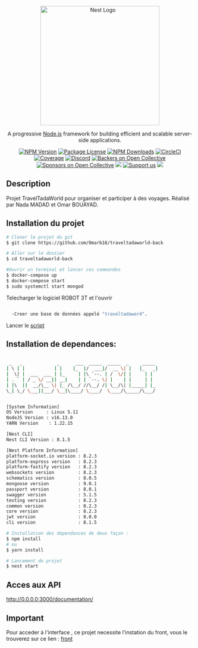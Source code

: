 <p align="center">
  <a href="http://nestjs.com/" target="blank"><img src="https://nestjs.com/img/logo_text.svg" width="320" alt="Nest Logo" /></a>
</p>

[circleci-image]: https://img.shields.io/circleci/build/github/nestjs/nest/master?token=abc123def456
[circleci-url]: https://circleci.com/gh/nestjs/nest

  <p align="center">A progressive <a href="http://nodejs.org" target="_blank">Node.js</a> framework for building efficient and scalable server-side applications.</p>
    <p align="center">
<a href="https://www.npmjs.com/~nestjscore" target="_blank"><img src="https://img.shields.io/npm/v/@nestjs/core.svg" alt="NPM Version" /></a>
<a href="https://www.npmjs.com/~nestjscore" target="_blank"><img src="https://img.shields.io/npm/l/@nestjs/core.svg" alt="Package License" /></a>
<a href="https://www.npmjs.com/~nestjscore" target="_blank"><img src="https://img.shields.io/npm/dm/@nestjs/common.svg" alt="NPM Downloads" /></a>
<a href="https://circleci.com/gh/nestjs/nest" target="_blank"><img src="https://img.shields.io/circleci/build/github/nestjs/nest/master" alt="CircleCI" /></a>
<a href="https://coveralls.io/github/nestjs/nest?branch=master" target="_blank"><img src="https://coveralls.io/repos/github/nestjs/nest/badge.svg?branch=master#9" alt="Coverage" /></a>
<a href="https://discord.gg/G7Qnnhy" target="_blank"><img src="https://img.shields.io/badge/discord-online-brightgreen.svg" alt="Discord"/></a>
<a href="https://opencollective.com/nest#backer" target="_blank"><img src="https://opencollective.com/nest/backers/badge.svg" alt="Backers on Open Collective" /></a>
<a href="https://opencollective.com/nest#sponsor" target="_blank"><img src="https://opencollective.com/nest/sponsors/badge.svg" alt="Sponsors on Open Collective" /></a>
  <a href="https://paypal.me/kamilmysliwiec" target="_blank"><img src="https://img.shields.io/badge/Donate-PayPal-ff3f59.svg"/></a>
    <a href="https://opencollective.com/nest#sponsor"  target="_blank"><img src="https://img.shields.io/badge/Support%20us-Open%20Collective-41B883.svg" alt="Support us"></a>
  <a href="https://twitter.com/nestframework" target="_blank"><img src="https://img.shields.io/twitter/follow/nestframework.svg?style=social&label=Follow"></a>
</p>
  <!--[![Backers on Open Collective](https://opencollective.com/nest/backers/badge.svg)](https://opencollective.com/nest#backer)
  [![Sponsors on Open Collective](https://opencollective.com/nest/sponsors/badge.svg)](https://opencollective.com/nest#sponsor)-->

## Description
Projet TravelTadaWorld pour organiser et participer à des voyages.
Réalisé par Nada MADAD et Omar BOUAYAD.

## Installation du projet

```bash
# Cloner le projet du git 
$ git clone https://github.com/Omarb16/traveltadaworld-back

# Aller sur le dossier
$ cd traveltadaworld-back

#Ouvrir un terminal et lancer ces commandes
$ docker-compose up
$ docker-compose start
$ sudo systemctl start mongod
```

Telecharger le logiciel ROBOT 3T et l'ouvrir 

```bash

  -Creer une base de données appelé "traveltadaword".
  ```
  
Lancer le [script](https://github.com/Omarb16/traveltadaworld-back/blob/main/scripts/init.mongo.js)
  
  
## Installation de dependances:
```bash

 _   _             _      ___  _____  _____  _     _____
| \ | |           | |    |_  |/  ___|/  __ \| |   |_   _|
|  \| |  ___  ___ | |_     | |\ `--. | /  \/| |     | |
| . ` | / _ \/ __|| __|    | | `--. \| |    | |     | |
| |\  ||  __/\__ \| |_ /\__/ //\__/ /| \__/\| |_____| |_
\_| \_/ \___||___/ \__|\____/ \____/  \____/\_____/\___/


[System Information]
OS Version     : Linux 5.11
NodeJS Version : v16.13.0
YARN Version    : 1.22.15 

[Nest CLI]
Nest CLI Version : 8.1.5 

[Nest Platform Information]
platform-socket.io version : 8.2.3
platform-express version   : 8.2.3
platform-fastify version   : 8.2.3
websockets version         : 8.2.3
schematics version         : 8.0.5
mongoose version           : 9.0.1
passport version           : 8.0.1
swagger version            : 5.1.5
testing version            : 8.2.3
common version             : 8.2.3
core version               : 8.2.3
jwt version                : 8.0.0
cli version                : 8.1.5
```


```bash
# Installation des dependances de deux façon :
$ npm install
# ou
$ yarn install

# Lancement du projet
$ nest start
```

## Acces aux API

http://0.0.0.0:3000/documentation/

## Important
Pour acceder à l'interface , ce projet necessite l'instation du front, vous le trouverez sur ce lien : [front](https://github.com/Omarb16/traveltadaworld-front/)

